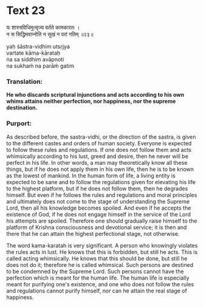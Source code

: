 # Text 23

यः शास्त्रविधिमुत्सृज्य वर्तते कामकारतः ।  
न स सिद्धिमवाप्नोति न सुखं न परां गतिम् ॥२३॥

yaḥ śāstra-vidhim utsṛjya  
vartate kāma-kārataḥ  
na sa siddhim avāpnoti  
na sukhaḿ na parāḿ gatim



### Translation:

**He who discards scriptural injunctions and acts according to his own whims attains neither perfection, nor happiness, nor the supreme destination.**

### Purport:

As described before, the sastra-vidhi, or the direction of the sastra, is given to the different castes and orders of human society. Everyone is expected to follow these rules and regulations. If one does not follow them and acts whimsically according to his lust, greed and desire, then he never will be perfect in his life. In other words, a man may theoretically know all these things, but if he does not apply them in his own life, then he is to be known as the lowest of mankind. In the human form of life, a living entity is expected to be sane and to follow the regulations given for elevating his life to the highest platform, but if he does not follow them, then he degrades himself. But even if he follows the rules and regulations and moral principles and ultimately does not come to the stage of understanding the Supreme Lord, then all his knowledge becomes spoiled. And even if he accepts the existence of God, if he does not engage himself in the service of the Lord his attempts are spoiled. Therefore one should gradually raise himself to the platform of Krishna consciousness and devotional service; it is then and there that he can attain the highest perfectional stage, not otherwise.

The word kama-karatah is very significant. A person who knowingly violates the rules acts in lust. He knows that this is forbidden, but still he acts. This is called acting whimsically. He knows that this should be done, but still he does not do it; therefore he is called whimsical. Such persons are destined to be condemned by the Supreme Lord. Such persons cannot have the perfection which is meant for the human life. The human life is especially meant for purifying one's existence, and one who does not follow the rules and regulations cannot purify himself, nor can he attain the real stage of happiness.